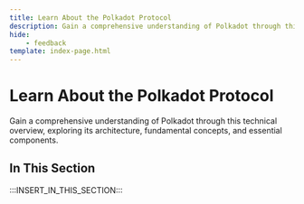 ```yaml
---
title: Learn About the Polkadot Protocol
description: Gain a comprehensive understanding of Polkadot through this technical overview, exploring its architecture, fundamental concepts, and essential components.
hide: 
    - feedback
template: index-page.html
---
```


# Learn About the Polkadot Protocol

Gain a comprehensive understanding of Polkadot through this technical overview, exploring its architecture, fundamental concepts, and essential components.

## In This Section

:::INSERT_IN_THIS_SECTION:::